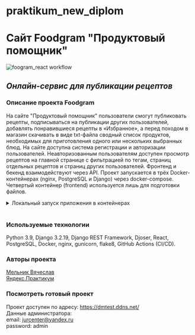 # praktikum_new_diplom
# Сайт Foodgram "Продуктовый помощник"

![foogram_react workflow](https://github.com/dmsvalik/foodgram-project-react/actions/workflows/main.yml/badge.svg)

## _Онлайн-сервис для публикации рецептов_

### Описание проекта Foodgram

На сайте "Продуктовый помощник" пользователи смогут публиковать рецепты, 
подписываться на публикации других пользователей, добавлять понравившиеся 
рецепты в «Избранное», а перед походом в магазин скачивать в виде txt-файла 
сводный список продуктов, необходимых для приготовления одного или нескольких 
выбранных блюд.
На сайте доступна система регистрации и авторизации пользователей. 
Неавторизованным пользователям доступен просмотр рецептов на главной странице 
с фильтрацией по тегам, страниц отдельных рецептов и страниц других 
пользователей.
Фронтенд и бекенд взаимодействуют через API.
Проект запускается в трёх Docker-контейнерах (nginx, PostgreSQL и Django) 
через docker-compose. Четвертый контейнер (frontend) используется лишь для 
подготовки файлов.

<details><summary>Локальный запуск приложения в контейнерах</summary><br>

_Важно: при работе в Linux или через терминал WSL2 все команды нужно выполнять от суперпользователя — начинайте каждую команду с sudo._

Склонировать репозиторий на свой компьютер и перейти в корневую папку:
```
git clone git@github.com:dmsvalik/foodgram-project-react.git
cd foodgram-project-react
```

Создать в корневой папке файл .env с переменными окружения и nginx.conf
необходимыми для работы приложения.

Пример содержимого файла .env:
```
DB_ENGINE=django.db.backends.postgresql
DB_NAME=postgres
POSTGRES_USER=postgres
POSTGRES_PASSWORD=postgres
DB_HOST=db
DB_PORT=5432
SECRET_KEY=key
```

Перейти в папку /infra/ и запустить сборку контейнеров с помощью 
docker-compose: 
```
cd infra
docker-compose up -d
```
После этого будут созданы и запущены в фоновом режиме контейнеры 
(db, frontend, backend, nginx).

Внутри контейнера backend выполнить миграции, создать суперпользователя (для входа 
в админку), собрать статику и загрузить ингредиенты и таг в базу данных:
```
docker compose exec backend python manage.py migrate
docker compose exec backend python manage.py createsuperuser
docker compose exec backend python manage.py collectstatic --no-input
docker compose exec backend python manage.py load_tags
docker compose exec backend python manage.py load_data
```
После этого проект должен стать доступен по адресу http://localhost:8000/.

### Остановка контейнеров

Для остановки работы приложения можно набрать в терминале команду Ctrl+C 
либо открыть второй терминал и воспользоваться командой
```
docker-compose stop 
```
Снова запустить контейнеры без их пересборки можно командой
```
docker-compose start 
```

### Спецификация API в формате Redoc:

Чтобы посмотреть спецификацию API в формате Redoc, нужно локально запустить 
проект и перейти на страницу http://localhost/api/docs/

### Запуск на сервере с другим IP

Заменить IP-адрес в infra/nginx.conf, на Github в разделе 
settings/secrets/actions (переменная HOST), а также в последней строке данного 
README и файле settings.py (где указан IP).

Зайти на сервер и остановить службу nginx командой
```
sudo systemctl stop nginx 
```
Обновить на сервере файлы docker-compose.yml и nginx.conf, если в 
них были изменения. Для этого в терминале локального компьютера (не сервера) 
выполнить команды копирования (потребуется ввести пароль для доступа к 
серверу):
```
# копирует файл docker-compose.yml в домашнюю директорию на сервере
scp -r /{имя диска}/{путь к папке}/foodgram-project-react/infra/docker-compose.yml {имя пользователя}@{публичный IPv4}:/home/{имя пользователя}/{название проекта}/docker-compose.yml
# копирует файл nginx.conf в домашнюю директорию на сервере
scp -r /{имя диска}/{путь к папке}/foodgram-project-react/infra/nginx.conf {имя пользователя}@{публичный IPv4}:/home/{имя пользователя}/{название проекта}/nginx.conf
```
Сделать коммит, зайти на вкладку Actions репозитория на GitHub и проверить, 
что workflow запустился и выполнил все jobs.
</details><br>

### Используемые технологии

Python 3.9, Django 3.2.19, Django REST Framework, Djoser, React, 
PostgreSQL, Docker, nginx, gunicorn, flake8, GitHub Actions (CI/CD).

### Авторы проекта

[Мельник Вячеслав](https://github.com/dmsvalik)<br>
[Яндекс.Практикум](https://practicum.yandex.ru/)

### Посмотреть готовый проект

Проект доступен по адресу: https://dmtest.ddns.net/<br>
Данные администратора:<br>
email: jurcenter@yandex.ru<br>
password: admin